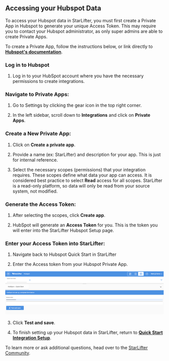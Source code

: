 ## Accessing your Hubspot Data

To access your Hubspot data in StarLifter, you must first create a Private App in Hubspot to generate your unique Access Token. This may require you to contact your Hubspot administrator, as only super admins are able to create Private Apps.

To create a Private App, follow the instructions below, or link directly to [**Hubspot's documentation**](https://developers.hubspot.com/docs/api/private-apps).

### Log in to Hubspot
1. Log in to your HubSpot account where you have the necessary permissions to create integrations.


### Navigate to Private Apps:
1. Go to Settings by clicking the gear icon in the top right corner.

2. In the left sidebar, scroll down to **Integrations** and click on **Private Apps**.

### Create a New Private App:
1. Click on **Create a private app**.
   
2. Provide a name (ex: StarLifter) and description for your app. This is just for internal reference.
   
3. Select the necessary scopes (permissions) that your integration requires. These scopes define what data your app can access. It is considered best practice to select **Read** access for all scopes. StarLifter is a read-only platform, so data will only be read from your source system, not modified.

### Generate the Access Token:
1. After selecting the scopes, click **Create app**.
   
2. HubSpot will generate an **Access Token** for you. This is the token you will enter into the StarLifter Hubspot Setup page.

### Enter your Access Token into StarLifter:

1. Navigate back to Hubspot Quick Start in StarLifter

2. Enter the Access token from your Hubspot Private App.

<img src="../assets/Hubspot_Creds02.png"  style="width:800px" class="border"></img>

3. Click **Test and save**.

4. To finish setting up your Hubspot data in StarLifter, return to [**Quick Start Integration Setup**](https://docs.starlifter.io/#/how_to/quick_start_integrations).


To learn more or ask additional questions, head over to the [StarLifter Community](https://community.starlifter.io).
